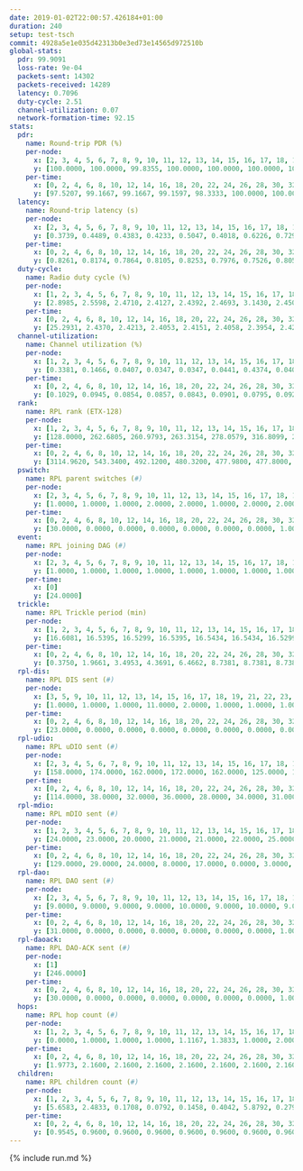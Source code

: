 ```yaml
---
date: 2019-01-02T22:00:57.426184+01:00
duration: 240
setup: test-tsch
commit: 4928a5e1e035d42313b0e3ed73e14565d972510b
global-stats:
  pdr: 99.9091
  loss-rate: 9e-04
  packets-sent: 14302
  packets-received: 14289
  latency: 0.7096
  duty-cycle: 2.51
  channel-utilization: 0.07
  network-formation-time: 92.15
stats:
  pdr:
    name: Round-trip PDR (%)
    per-node:
      x: [2, 3, 4, 5, 6, 7, 8, 9, 10, 11, 12, 13, 14, 15, 16, 17, 18, 19, 20, 21, 22, 23, 24, 25]
      y: [100.0000, 100.0000, 99.8355, 100.0000, 100.0000, 100.0000, 100.0000, 99.8331, 99.8319, 100.0000, 100.0000, 100.0000, 98.9761, 99.8382, 100.0000, 100.0000, 100.0000, 100.0000, 100.0000, 99.5276, 100.0000, 100.0000, 100.0000, 100.0000]
    per-time:
      x: [0, 2, 4, 6, 8, 10, 12, 14, 16, 18, 20, 22, 24, 26, 28, 30, 32, 34, 36, 38, 40, 42, 44, 46, 48, 50, 52, 54, 56, 58, 60, 62, 64, 66, 68, 70, 72, 74, 76, 78, 80, 82, 84, 86, 88, 90, 92, 94, 96, 98, 100, 102, 104, 106, 108, 110, 112, 114, 116, 118, 120, 122, 124, 126, 128, 130, 132, 134, 136, 138, 140, 142, 144, 146, 148, 150, 152, 154, 156, 158, 160, 162, 164, 166, 168, 170, 172, 174, 176, 178, 180, 182, 184, 186, 188, 190, 192, 194, 196, 198, 200, 202, 204, 206, 208, 210, 212, 214, 216, 218, 220, 222, 224, 226, 228, 230, 232, 234, 236, 238]
      y: [97.5207, 99.1667, 99.1667, 99.1597, 98.3333, 100.0000, 100.0000, 99.1667, 99.1597, 99.1736, 100.0000, 100.0000, 100.0000, 100.0000, 100.0000, 100.0000, 100.0000, 100.0000, 100.0000, 100.0000, 100.0000, 100.0000, 100.0000, 100.0000, 100.0000, 100.0000, 100.0000, 100.0000, 100.0000, 100.0000, 100.0000, 100.0000, 100.0000, 100.0000, 100.0000, 100.0000, 100.0000, 100.0000, 100.0000, 100.0000, 100.0000, 100.0000, 100.0000, 100.0000, 100.0000, 100.0000, 100.0000, 100.0000, 100.0000, 100.0000, 100.0000, 100.0000, 100.0000, 100.0000, 100.0000, 100.0000, 100.0000, 100.0000, 100.0000, 100.0000, 100.0000, 100.0000, 100.0000, 100.0000, 100.0000, 100.0000, 100.0000, 100.0000, 100.0000, 100.0000, 100.0000, 100.0000, 100.0000, 100.0000, 99.1667, 100.0000, 100.0000, 100.0000, 100.0000, 100.0000, 100.0000, 100.0000, 99.1667, 100.0000, 100.0000, 100.0000, 100.0000, 100.0000, 100.0000, 100.0000, 100.0000, 100.0000, 100.0000, 100.0000, 100.0000, 100.0000, 100.0000, 100.0000, 100.0000, 100.0000, 100.0000, 100.0000, 100.0000, 100.0000, 100.0000, 100.0000, 100.0000, 100.0000, 100.0000, 100.0000, 100.0000, 100.0000, 100.0000, 100.0000, 100.0000, 100.0000, 100.0000, 100.0000, 100.0000, 100.0000]
  latency:
    name: Round-trip latency (s)
    per-node:
      x: [2, 3, 4, 5, 6, 7, 8, 9, 10, 11, 12, 13, 14, 15, 16, 17, 18, 19, 20, 21, 22, 23, 24, 25]
      y: [0.3739, 0.4489, 0.4383, 0.4233, 0.5047, 0.4018, 0.6226, 0.7290, 0.6141, 0.6660, 0.5771, 0.6013, 0.8049, 0.7701, 0.6123, 0.6959, 0.8398, 0.8340, 0.8194, 1.0611, 0.9661, 1.0984, 1.0424, 1.1013]
    per-time:
      x: [0, 2, 4, 6, 8, 10, 12, 14, 16, 18, 20, 22, 24, 26, 28, 30, 32, 34, 36, 38, 40, 42, 44, 46, 48, 50, 52, 54, 56, 58, 60, 62, 64, 66, 68, 70, 72, 74, 76, 78, 80, 82, 84, 86, 88, 90, 92, 94, 96, 98, 100, 102, 104, 106, 108, 110, 112, 114, 116, 118, 120, 122, 124, 126, 128, 130, 132, 134, 136, 138, 140, 142, 144, 146, 148, 150, 152, 154, 156, 158, 160, 162, 164, 166, 168, 170, 172, 174, 176, 178, 180, 182, 184, 186, 188, 190, 192, 194, 196, 198, 200, 202, 204, 206, 208, 210, 212, 214, 216, 218, 220, 222, 224, 226, 228, 230, 232, 234, 236, 238]
      y: [0.8261, 0.8174, 0.7864, 0.8105, 0.8253, 0.7976, 0.7526, 0.8055, 0.8284, 0.7940, 0.7443, 0.7217, 0.7322, 0.7887, 0.7486, 0.7753, 0.7607, 0.7764, 0.7606, 0.7507, 0.7478, 0.7137, 0.7208, 0.6952, 0.7329, 0.7130, 0.6875, 0.7051, 0.7160, 0.7178, 0.7668, 0.6986, 0.7676, 0.7293, 0.7092, 0.7507, 0.7131, 0.8001, 0.7489, 0.7789, 0.7345, 0.7353, 0.7696, 0.7830, 0.7247, 0.6553, 0.6253, 0.6893, 0.7235, 0.6443, 0.6700, 0.7206, 0.6835, 0.6821, 0.6970, 0.7140, 0.7197, 0.6428, 0.7350, 0.6998, 0.7030, 0.7206, 0.7208, 0.7014, 0.6946, 0.7218, 0.7178, 0.7035, 0.7284, 0.7008, 0.6714, 0.7328, 0.6936, 0.6952, 0.7058, 0.7106, 0.7079, 0.6903, 0.6846, 0.6713, 0.6317, 0.6949, 0.6721, 0.6656, 0.6651, 0.6942, 0.6559, 0.6471, 0.6635, 0.6610, 0.7079, 0.6618, 0.6754, 0.6735, 0.7049, 0.6562, 0.6863, 0.6785, 0.6564, 0.6667, 0.6676, 0.6675, 0.6663, 0.6547, 0.6615, 0.6774, 0.6906, 0.6690, 0.6731, 0.6985, 0.6712, 0.6793, 0.6784, 0.6380, 0.6599, 0.6810, 0.6710, 0.6295, 0.6657, 0.6640]
  duty-cycle:
    name: Radio duty cycle (%)
    per-node:
      x: [1, 2, 3, 4, 5, 6, 7, 8, 9, 10, 11, 12, 13, 14, 15, 16, 17, 18, 19, 20, 21, 22, 23, 24, 25]
      y: [2.8985, 2.5598, 2.4710, 2.4127, 2.4392, 2.4693, 3.1430, 2.4503, 2.4417, 2.3587, 2.5586, 2.5471, 2.5275, 2.4608, 2.5943, 2.7726, 2.5267, 2.6606, 2.6100, 2.5385, 2.5676, 2.6590, 2.6493, 2.6830, 2.6094]
    per-time:
      x: [0, 2, 4, 6, 8, 10, 12, 14, 16, 18, 20, 22, 24, 26, 28, 30, 32, 34, 36, 38, 40, 42, 44, 46, 48, 50, 52, 54, 56, 58, 60, 62, 64, 66, 68, 70, 72, 74, 76, 78, 80, 82, 84, 86, 88, 90, 92, 94, 96, 98, 100, 102, 104, 106, 108, 110, 112, 114, 116, 118, 120, 122, 124, 126, 128, 130, 132, 134, 136, 138, 140, 142, 144, 146, 148, 150, 152, 154, 156, 158, 160, 162, 164, 166, 168, 170, 172, 174, 176, 178, 180, 182, 184, 186, 188, 190, 192, 194, 196, 198, 200, 202, 204, 206, 208, 210, 212, 214, 216, 218, 220, 222, 224, 226, 228, 230, 232, 234, 236, 238, 240]
      y: [25.2931, 2.4370, 2.4213, 2.4053, 2.4151, 2.4058, 2.3954, 2.4204, 2.4200, 2.4027, 2.4045, 2.3953, 2.3920, 2.4019, 2.4253, 2.4075, 2.4081, 2.3997, 2.4129, 2.4047, 2.4006, 2.3972, 2.4130, 2.4007, 2.3992, 2.3965, 2.3907, 2.3964, 2.3794, 2.3963, 2.3896, 2.3973, 2.3893, 2.4096, 2.3916, 2.4001, 2.3948, 2.3952, 2.4059, 2.3942, 2.4078, 2.3944, 2.3970, 2.4120, 2.4009, 2.3925, 2.3736, 2.3767, 2.4088, 2.3966, 2.3880, 2.3984, 2.4005, 2.3870, 2.3978, 2.3858, 2.4026, 2.3969, 2.3989, 2.3970, 2.3934, 2.3850, 2.3981, 2.3850, 2.3820, 2.3915, 2.3980, 2.3987, 2.4017, 2.4006, 2.3905, 2.3829, 2.4113, 2.3938, 2.4039, 2.5625, 2.3557, 2.3772, 2.3417, 2.3485, 2.2913, 2.3575, 2.3887, 2.3875, 2.3955, 2.3997, 2.4060, 2.3914, 2.3866, 2.3960, 2.3990, 2.4031, 2.3903, 2.4021, 2.3983, 2.3985, 2.3880, 2.3842, 2.3963, 2.3992, 2.3915, 2.4016, 2.3883, 2.3891, 2.3852, 2.3865, 2.3944, 2.3903, 2.3791, 2.3898, 2.3862, 2.3862, 2.3989, 2.3869, 2.3798, 2.3887, 2.3896, 2.3835, 2.3881, 2.3875, null]
  channel-utilization:
    name: Channel utilization (%)
    per-node:
      x: [1, 2, 3, 4, 5, 6, 7, 8, 9, 10, 11, 12, 13, 14, 15, 16, 17, 18, 19, 20, 21, 22, 23, 24, 25]
      y: [0.3381, 0.1466, 0.0407, 0.0347, 0.0347, 0.0441, 0.4374, 0.0408, 0.0341, 0.0560, 0.0388, 0.0323, 0.1205, 0.0320, 0.0588, 0.1564, 0.0557, 0.0902, 0.0349, 0.0446, 0.0341, 0.0522, 0.0335, 0.0302, 0.0307]
    per-time:
      x: [0, 2, 4, 6, 8, 10, 12, 14, 16, 18, 20, 22, 24, 26, 28, 30, 32, 34, 36, 38, 40, 42, 44, 46, 48, 50, 52, 54, 56, 58, 60, 62, 64, 66, 68, 70, 72, 74, 76, 78, 80, 82, 84, 86, 88, 90, 92, 94, 96, 98, 100, 102, 104, 106, 108, 110, 112, 114, 116, 118, 120, 122, 124, 126, 128, 130, 132, 134, 136, 138, 140, 142, 144, 146, 148, 150, 152, 154, 156, 158, 160, 162, 164, 166, 168, 170, 172, 174, 176, 178, 180, 182, 184, 186, 188, 190, 192, 194, 196, 198, 200, 202, 204, 206, 208, 210, 212, 214, 216, 218, 220, 222, 224, 226, 228, 230, 232, 234, 236, 238, 240]
      y: [0.1029, 0.0945, 0.0854, 0.0857, 0.0843, 0.0901, 0.0795, 0.0921, 0.0905, 0.0863, 0.0851, 0.0828, 0.0790, 0.0853, 0.0911, 0.0877, 0.0854, 0.0815, 0.0876, 0.0851, 0.0846, 0.0849, 0.0864, 0.0799, 0.0814, 0.0817, 0.0794, 0.0815, 0.0778, 0.0807, 0.0798, 0.0832, 0.0770, 0.0874, 0.0782, 0.0841, 0.0809, 0.0826, 0.0881, 0.0814, 0.0868, 0.0801, 0.0832, 0.0877, 0.0855, 0.0809, 0.0716, 0.0736, 0.0877, 0.0818, 0.0770, 0.0820, 0.0837, 0.0797, 0.0835, 0.0772, 0.0858, 0.0817, 0.0809, 0.0812, 0.0798, 0.0777, 0.0827, 0.0760, 0.0760, 0.0807, 0.0839, 0.0811, 0.0829, 0.0825, 0.0796, 0.0759, 0.0891, 0.0823, 0.0862, 0.1899, 0.0580, 0.0717, 0.0355, 0.0549, 0.0328, 0.0520, 0.0799, 0.0783, 0.0810, 0.0826, 0.0842, 0.0806, 0.0784, 0.0818, 0.0837, 0.0866, 0.0792, 0.0838, 0.0829, 0.0815, 0.0799, 0.0780, 0.0823, 0.0846, 0.0808, 0.0836, 0.0783, 0.0787, 0.0754, 0.0797, 0.0832, 0.0807, 0.0758, 0.0797, 0.0776, 0.0777, 0.0828, 0.0777, 0.0758, 0.0797, 0.0795, 0.0774, 0.0782, 0.0778, null]
  rank:
    name: RPL rank (ETX-128)
    per-node:
      x: [1, 2, 3, 4, 5, 6, 7, 8, 9, 10, 11, 12, 13, 14, 15, 16, 17, 18, 19, 20, 21, 22, 23, 24, 25]
      y: [128.0000, 262.6805, 260.9793, 263.3154, 278.0579, 316.8099, 263.9170, 401.3595, 437.7273, 397.8878, 430.0782, 393.3831, 406.6694, 537.5306, 485.1276, 404.3444, 438.3251, 533.5304, 801.8388, 557.8272, 623.5840, 806.1618, 919.4418, 653.6694, 668.8293]
    per-time:
      x: [0, 2, 4, 6, 8, 10, 12, 14, 16, 18, 20, 22, 24, 26, 28, 30, 32, 34, 36, 38, 40, 42, 44, 46, 48, 50, 52, 54, 56, 58, 60, 62, 64, 66, 68, 70, 72, 74, 76, 78, 80, 82, 84, 86, 88, 90, 92, 94, 96, 98, 100, 102, 104, 106, 108, 110, 112, 114, 116, 118, 120, 122, 124, 126, 128, 130, 132, 134, 136, 138, 140, 142, 144, 146, 148, 150, 152, 154, 156, 158, 160, 162, 164, 166, 168, 170, 172, 174, 176, 178, 180, 182, 184, 186, 188, 190, 192, 194, 196, 198, 200, 202, 204, 206, 208, 210, 212, 214, 216, 218, 220, 222, 224, 226, 228, 230, 232, 234, 236, 238, 240]
      y: [3114.9620, 543.3400, 492.1200, 480.3200, 477.9800, 477.8000, 472.2200, 475.3333, 481.7200, 484.9020, 476.1200, 469.2200, 464.9020, 469.9808, 462.0588, 457.5200, 456.9804, 450.7600, 449.0200, 447.3519, 435.9800, 434.9038, 426.1176, 421.5400, 422.6800, 421.1800, 421.8800, 425.5192, 420.6600, 419.7200, 419.7000, 420.1800, 419.5200, 425.2200, 425.8400, 428.9200, 425.8000, 429.3200, 436.3333, 428.5800, 427.4000, 427.0400, 428.9200, 433.7400, 434.0000, 428.4118, 424.7200, 422.8000, 425.3922, 421.7000, 421.9800, 421.3200, 420.6400, 422.2600, 417.3396, 418.2600, 426.8235, 417.1400, 427.4615, 420.1600, 421.9200, 418.4600, 421.5400, 420.0800, 420.8000, 419.7000, 420.3600, 423.8824, 421.5600, 421.1800, 420.5294, 420.1000, 431.7692, 424.4314, 418.8600, 421.4118, 406.7470, 404.7894, 392.1600, 401.2263, 403.6850, 394.9383, 426.7255, 426.5686, 425.4200, 426.0000, 423.9200, 427.3600, 426.7800, 432.4902, 427.9000, 431.7200, 434.1000, 429.4615, 430.4800, 431.9400, 432.2800, 435.8600, 435.4314, 439.1373, 432.1569, 432.7451, 430.7059, 432.2200, 425.6800, 420.0600, 429.3077, 421.0400, 421.5200, 421.7800, 422.4000, 426.8431, 426.2692, 424.1800, 423.7600, 422.4800, 423.0200, 421.8800, 424.0196, 418.7800, null]
  pswitch:
    name: RPL parent switches (#)
    per-node:
      x: [2, 3, 4, 5, 6, 7, 8, 9, 10, 11, 12, 13, 14, 15, 16, 17, 18, 19, 20, 21, 22, 23, 24, 25]
      y: [1.0000, 1.0000, 1.0000, 2.0000, 2.0000, 1.0000, 2.0000, 2.0000, 5.0000, 3.0000, 8.0000, 2.0000, 5.0000, 3.0000, 1.0000, 3.0000, 7.0000, 2.0000, 3.0000, 10.0000, 1.0000, 9.0000, 3.0000, 6.0000]
    per-time:
      x: [0, 2, 4, 6, 8, 10, 12, 14, 16, 18, 20, 22, 24, 26, 28, 30, 32, 34, 36, 38, 40, 42, 44, 46, 48, 50, 52, 54, 56, 58, 60, 62, 64, 66, 68, 70, 72, 74, 76, 78, 80, 82, 84, 86, 88, 90, 92, 94, 96, 98, 100, 102, 104, 106, 108, 110, 112, 114, 116, 118, 120, 122, 124, 126, 128, 130, 132, 134, 136, 138, 140, 142, 144, 146, 148, 150, 152, 154, 156, 158, 160, 162, 164, 166, 168, 170, 172, 174, 176, 178, 180, 182, 184, 186, 188, 190, 192, 194, 196, 198, 200, 202, 204, 206, 208, 210, 212, 214, 216, 218, 220, 222, 224, 226, 228, 230, 232, 234, 236]
      y: [30.0000, 0.0000, 0.0000, 0.0000, 0.0000, 0.0000, 0.0000, 1.0000, 0.0000, 1.0000, 0.0000, 0.0000, 1.0000, 2.0000, 1.0000, 0.0000, 1.0000, 0.0000, 0.0000, 4.0000, 0.0000, 2.0000, 1.0000, 0.0000, 0.0000, 0.0000, 0.0000, 2.0000, 0.0000, 0.0000, 0.0000, 0.0000, 0.0000, 0.0000, 0.0000, 0.0000, 0.0000, 0.0000, 1.0000, 0.0000, 0.0000, 0.0000, 0.0000, 0.0000, 1.0000, 1.0000, 0.0000, 0.0000, 1.0000, 0.0000, 0.0000, 0.0000, 0.0000, 0.0000, 3.0000, 0.0000, 1.0000, 0.0000, 2.0000, 0.0000, 0.0000, 0.0000, 0.0000, 0.0000, 0.0000, 0.0000, 0.0000, 1.0000, 0.0000, 0.0000, 1.0000, 0.0000, 2.0000, 1.0000, 0.0000, 1.0000, 1.0000, 1.0000, 0.0000, 0.0000, 1.0000, 2.0000, 1.0000, 1.0000, 0.0000, 0.0000, 0.0000, 0.0000, 0.0000, 1.0000, 0.0000, 0.0000, 0.0000, 2.0000, 0.0000, 0.0000, 0.0000, 0.0000, 1.0000, 1.0000, 1.0000, 1.0000, 1.0000, 0.0000, 0.0000, 0.0000, 2.0000, 0.0000, 0.0000, 0.0000, 0.0000, 1.0000, 2.0000, 0.0000, 0.0000, 0.0000, 0.0000, 0.0000, 1.0000]
  event:
    name: RPL joining DAG (#)
    per-node:
      x: [2, 3, 4, 5, 6, 7, 8, 9, 10, 11, 12, 13, 14, 15, 16, 17, 18, 19, 20, 21, 22, 23, 24, 25]
      y: [1.0000, 1.0000, 1.0000, 1.0000, 1.0000, 1.0000, 1.0000, 1.0000, 1.0000, 1.0000, 1.0000, 1.0000, 1.0000, 1.0000, 1.0000, 1.0000, 1.0000, 1.0000, 1.0000, 1.0000, 1.0000, 1.0000, 1.0000, 1.0000]
    per-time:
      x: [0]
      y: [24.0000]
  trickle:
    name: RPL Trickle period (min)
    per-node:
      x: [1, 2, 3, 4, 5, 6, 7, 8, 9, 10, 11, 12, 13, 14, 15, 16, 17, 18, 19, 20, 21, 22, 23, 24, 25]
      y: [16.6081, 16.5395, 16.5299, 16.5395, 16.5434, 16.5434, 16.5299, 16.5344, 16.4982, 17.4038, 16.5306, 16.5566, 16.5338, 16.5453, 16.5329, 16.5299, 16.3983, 16.5460, 16.5267, 16.5309, 16.4878, 16.5228, 16.3451, 16.5806, 16.5422]
    per-time:
      x: [0, 2, 4, 6, 8, 10, 12, 14, 16, 18, 20, 22, 24, 26, 28, 30, 32, 34, 36, 38, 40, 42, 44, 46, 48, 50, 52, 54, 56, 58, 60, 62, 64, 66, 68, 70, 72, 74, 76, 78, 80, 82, 84, 86, 88, 90, 92, 94, 96, 98, 100, 102, 104, 106, 108, 110, 112, 114, 116, 118, 120, 122, 124, 126, 128, 130, 132, 134, 136, 138, 140, 142, 144, 146, 148, 150, 152, 154, 156, 158, 160, 162, 164, 166, 168, 170, 172, 174, 176, 178, 180, 182, 184, 186, 188, 190, 192, 194, 196, 198, 200, 202, 204, 206, 208, 210, 212, 214, 216, 218, 220, 222, 224, 226, 228, 230, 232, 234, 236, 238, 240]
      y: [0.3750, 1.9661, 3.4953, 4.3691, 6.4662, 8.7381, 8.7381, 8.7381, 8.7381, 17.4763, 17.4763, 17.4763, 17.4763, 17.4763, 17.4763, 17.4763, 17.4763, 17.4763, 17.4763, 17.4763, 17.4763, 17.4763, 17.4763, 17.4763, 17.4763, 17.4763, 17.4763, 17.4763, 17.4763, 17.4763, 17.4763, 17.4763, 17.4763, 17.4763, 17.4763, 17.4763, 17.4763, 17.4763, 17.4763, 17.4763, 17.4763, 17.4763, 17.4763, 17.4763, 17.4763, 17.4763, 17.4763, 17.4763, 17.4763, 17.4763, 17.4763, 17.4763, 17.4763, 17.4763, 17.4763, 17.4763, 17.4763, 17.4763, 17.4763, 17.4763, 17.4763, 17.4763, 17.4763, 17.4763, 17.4763, 17.4763, 17.4763, 17.4763, 17.4763, 17.4763, 17.4763, 17.4763, 17.4763, 17.4763, 17.4763, 17.4763, 17.4763, 17.4763, 17.4763, 17.4763, 17.4763, 17.4763, 17.4763, 17.4763, 17.4763, 17.4763, 17.4763, 17.4763, 17.4763, 17.4763, 17.4763, 17.4763, 17.4763, 17.4763, 17.4763, 17.4763, 17.4763, 17.4763, 17.4763, 17.4763, 17.4763, 17.4763, 17.4763, 17.4763, 17.4763, 17.4763, 17.4763, 17.4763, 17.4763, 17.4763, 17.4763, 17.4763, 17.4763, 17.4763, 17.4763, 17.4763, 17.4763, 17.4763, 17.4763, 17.4763, null]
  rpl-dis:
    name: RPL DIS sent (#)
    per-node:
      x: [3, 5, 9, 10, 11, 12, 13, 14, 15, 16, 17, 18, 19, 21, 22, 23, 24, 25]
      y: [1.0000, 1.0000, 1.0000, 11.0000, 2.0000, 1.0000, 1.0000, 1.0000, 1.0000, 1.0000, 1.0000, 2.0000, 1.0000, 2.0000, 2.0000, 2.0000, 2.0000, 1.0000]
    per-time:
      x: [0, 2, 4, 6, 8, 10, 12, 14, 16, 18, 20, 22, 24, 26, 28, 30, 32, 34, 36, 38, 40, 42, 44, 46, 48, 50, 52, 54, 56, 58, 60, 62, 64, 66, 68, 70, 72, 74, 76, 78, 80, 82, 84, 86, 88, 90, 92, 94, 96, 98, 100, 102, 104, 106, 108, 110, 112, 114, 116, 118, 120, 122, 124, 126, 128, 130, 132, 134, 136, 138, 140, 142, 144, 146, 148, 150, 152, 154, 156, 158, 160, 162]
      y: [23.0000, 0.0000, 0.0000, 0.0000, 0.0000, 0.0000, 0.0000, 0.0000, 0.0000, 0.0000, 0.0000, 0.0000, 0.0000, 0.0000, 0.0000, 0.0000, 0.0000, 0.0000, 0.0000, 0.0000, 0.0000, 0.0000, 0.0000, 0.0000, 0.0000, 0.0000, 0.0000, 0.0000, 0.0000, 0.0000, 0.0000, 0.0000, 0.0000, 0.0000, 0.0000, 0.0000, 0.0000, 0.0000, 0.0000, 0.0000, 0.0000, 0.0000, 0.0000, 0.0000, 0.0000, 0.0000, 0.0000, 0.0000, 0.0000, 0.0000, 0.0000, 0.0000, 0.0000, 0.0000, 0.0000, 0.0000, 0.0000, 0.0000, 0.0000, 0.0000, 0.0000, 0.0000, 0.0000, 0.0000, 0.0000, 0.0000, 0.0000, 0.0000, 0.0000, 0.0000, 0.0000, 0.0000, 0.0000, 0.0000, 0.0000, 0.0000, 0.0000, 3.0000, 2.0000, 4.0000, 1.0000, 1.0000]
  rpl-udio:
    name: RPL uDIO sent (#)
    per-node:
      x: [2, 3, 4, 5, 6, 7, 8, 9, 10, 11, 12, 13, 14, 15, 16, 17, 18, 19, 20, 21, 22, 23, 24, 25]
      y: [158.0000, 174.0000, 162.0000, 172.0000, 162.0000, 125.0000, 161.0000, 161.0000, 189.0000, 172.0000, 162.0000, 161.0000, 173.0000, 168.0000, 156.0000, 168.0000, 164.0000, 169.0000, 161.0000, 174.0000, 166.0000, 174.0000, 166.0000, 166.0000]
    per-time:
      x: [0, 2, 4, 6, 8, 10, 12, 14, 16, 18, 20, 22, 24, 26, 28, 30, 32, 34, 36, 38, 40, 42, 44, 46, 48, 50, 52, 54, 56, 58, 60, 62, 64, 66, 68, 70, 72, 74, 76, 78, 80, 82, 84, 86, 88, 90, 92, 94, 96, 98, 100, 102, 104, 106, 108, 110, 112, 114, 116, 118, 120, 122, 124, 126, 128, 130, 132, 134, 136, 138, 140, 142, 144, 146, 148, 150, 152, 154, 156, 158, 160, 162, 164, 166, 168, 170, 172, 174, 176, 178, 180, 182, 184, 186, 188, 190, 192, 194, 196, 198, 200, 202, 204, 206, 208, 210, 212, 214, 216, 218, 220, 222, 224, 226, 228, 230, 232, 234, 236, 238, 240]
      y: [114.0000, 38.0000, 32.0000, 36.0000, 28.0000, 34.0000, 31.0000, 38.0000, 32.0000, 30.0000, 35.0000, 34.0000, 34.0000, 36.0000, 30.0000, 35.0000, 29.0000, 30.0000, 33.0000, 31.0000, 38.0000, 29.0000, 34.0000, 31.0000, 31.0000, 34.0000, 34.0000, 29.0000, 27.0000, 27.0000, 34.0000, 34.0000, 32.0000, 34.0000, 26.0000, 31.0000, 27.0000, 35.0000, 34.0000, 35.0000, 35.0000, 31.0000, 30.0000, 30.0000, 32.0000, 34.0000, 34.0000, 33.0000, 33.0000, 29.0000, 31.0000, 31.0000, 27.0000, 33.0000, 28.0000, 35.0000, 30.0000, 27.0000, 34.0000, 33.0000, 32.0000, 33.0000, 35.0000, 32.0000, 35.0000, 31.0000, 31.0000, 28.0000, 36.0000, 28.0000, 33.0000, 34.0000, 28.0000, 30.0000, 33.0000, 32.0000, 50.0000, 43.0000, 33.0000, 34.0000, 35.0000, 34.0000, 34.0000, 34.0000, 33.0000, 29.0000, 33.0000, 34.0000, 33.0000, 35.0000, 31.0000, 35.0000, 33.0000, 31.0000, 30.0000, 32.0000, 30.0000, 35.0000, 29.0000, 34.0000, 33.0000, 35.0000, 26.0000, 35.0000, 31.0000, 29.0000, 39.0000, 28.0000, 34.0000, 32.0000, 31.0000, 30.0000, 33.0000, 35.0000, 29.0000, 32.0000, 31.0000, 34.0000, 28.0000, 28.0000, 0.0000]
  rpl-mdio:
    name: RPL mDIO sent (#)
    per-node:
      x: [1, 2, 3, 4, 5, 6, 7, 8, 9, 10, 11, 12, 13, 14, 15, 16, 17, 18, 19, 20, 21, 22, 23, 24, 25]
      y: [24.0000, 23.0000, 20.0000, 21.0000, 21.0000, 22.0000, 25.0000, 23.0000, 22.0000, 23.0000, 20.0000, 20.0000, 24.0000, 21.0000, 21.0000, 21.0000, 22.0000, 20.0000, 21.0000, 24.0000, 23.0000, 21.0000, 20.0000, 20.0000, 21.0000]
    per-time:
      x: [0, 2, 4, 6, 8, 10, 12, 14, 16, 18, 20, 22, 24, 26, 28, 30, 32, 34, 36, 38, 40, 42, 44, 46, 48, 50, 52, 54, 56, 58, 60, 62, 64, 66, 68, 70, 72, 74, 76, 78, 80, 82, 84, 86, 88, 90, 92, 94, 96, 98, 100, 102, 104, 106, 108, 110, 112, 114, 116, 118, 120, 122, 124, 126, 128, 130, 132, 134, 136, 138, 140, 142, 144, 146, 148, 150, 152, 154, 156, 158, 160, 162, 164, 166, 168, 170, 172, 174, 176, 178, 180, 182, 184, 186, 188, 190, 192, 194, 196, 198, 200, 202, 204, 206, 208, 210, 212, 214, 216, 218, 220, 222, 224, 226, 228, 230, 232, 234, 236, 238]
      y: [129.0000, 29.0000, 24.0000, 8.0000, 17.0000, 0.0000, 3.0000, 9.0000, 12.0000, 1.0000, 0.0000, 0.0000, 0.0000, 3.0000, 8.0000, 4.0000, 5.0000, 5.0000, 0.0000, 0.0000, 0.0000, 0.0000, 8.0000, 6.0000, 3.0000, 5.0000, 3.0000, 0.0000, 0.0000, 0.0000, 0.0000, 4.0000, 9.0000, 4.0000, 7.0000, 1.0000, 0.0000, 0.0000, 0.0000, 4.0000, 5.0000, 6.0000, 4.0000, 5.0000, 1.0000, 0.0000, 0.0000, 0.0000, 3.0000, 5.0000, 7.0000, 7.0000, 3.0000, 0.0000, 0.0000, 0.0000, 0.0000, 5.0000, 7.0000, 7.0000, 6.0000, 0.0000, 0.0000, 0.0000, 0.0000, 0.0000, 4.0000, 6.0000, 7.0000, 7.0000, 1.0000, 0.0000, 0.0000, 0.0000, 1.0000, 8.0000, 5.0000, 6.0000, 4.0000, 1.0000, 0.0000, 0.0000, 0.0000, 6.0000, 6.0000, 4.0000, 8.0000, 1.0000, 0.0000, 0.0000, 0.0000, 0.0000, 5.0000, 8.0000, 4.0000, 8.0000, 0.0000, 0.0000, 0.0000, 0.0000, 1.0000, 7.0000, 5.0000, 3.0000, 8.0000, 1.0000, 0.0000, 0.0000, 0.0000, 4.0000, 6.0000, 5.0000, 7.0000, 3.0000, 0.0000, 0.0000, 0.0000, 0.0000, 4.0000, 7.0000]
  rpl-dao:
    name: RPL DAO sent (#)
    per-node:
      x: [2, 3, 4, 5, 6, 7, 8, 9, 10, 11, 12, 13, 14, 15, 16, 17, 18, 19, 20, 21, 22, 23, 24, 25]
      y: [9.0000, 9.0000, 9.0000, 9.0000, 10.0000, 9.0000, 10.0000, 9.0000, 12.0000, 10.0000, 12.0000, 9.0000, 10.0000, 10.0000, 9.0000, 10.0000, 12.0000, 9.0000, 9.0000, 13.0000, 9.0000, 15.0000, 11.0000, 12.0000]
    per-time:
      x: [0, 2, 4, 6, 8, 10, 12, 14, 16, 18, 20, 22, 24, 26, 28, 30, 32, 34, 36, 38, 40, 42, 44, 46, 48, 50, 52, 54, 56, 58, 60, 62, 64, 66, 68, 70, 72, 74, 76, 78, 80, 82, 84, 86, 88, 90, 92, 94, 96, 98, 100, 102, 104, 106, 108, 110, 112, 114, 116, 118, 120, 122, 124, 126, 128, 130, 132, 134, 136, 138, 140, 142, 144, 146, 148, 150, 152, 154, 156, 158, 160, 162, 164, 166, 168, 170, 172, 174, 176, 178, 180, 182, 184, 186, 188, 190, 192, 194, 196, 198, 200, 202, 204, 206, 208, 210, 212, 214, 216, 218, 220, 222, 224, 226, 228, 230, 232, 234, 236, 238]
      y: [31.0000, 0.0000, 0.0000, 0.0000, 0.0000, 0.0000, 0.0000, 1.0000, 0.0000, 1.0000, 0.0000, 0.0000, 1.0000, 2.0000, 16.0000, 3.0000, 1.0000, 0.0000, 0.0000, 4.0000, 0.0000, 3.0000, 1.0000, 0.0000, 0.0000, 0.0000, 1.0000, 2.0000, 8.0000, 5.0000, 0.0000, 0.0000, 0.0000, 3.0000, 1.0000, 2.0000, 1.0000, 1.0000, 1.0000, 0.0000, 1.0000, 2.0000, 4.0000, 8.0000, 2.0000, 1.0000, 0.0000, 1.0000, 3.0000, 1.0000, 1.0000, 1.0000, 1.0000, 0.0000, 3.0000, 1.0000, 2.0000, 10.0000, 3.0000, 0.0000, 1.0000, 0.0000, 1.0000, 0.0000, 1.0000, 2.0000, 1.0000, 1.0000, 2.0000, 2.0000, 3.0000, 8.0000, 4.0000, 1.0000, 1.0000, 1.0000, 3.0000, 1.0000, 1.0000, 0.0000, 1.0000, 2.0000, 3.0000, 1.0000, 0.0000, 5.0000, 5.0000, 2.0000, 0.0000, 2.0000, 0.0000, 3.0000, 1.0000, 2.0000, 0.0000, 2.0000, 1.0000, 1.0000, 2.0000, 3.0000, 7.0000, 4.0000, 2.0000, 1.0000, 0.0000, 1.0000, 3.0000, 1.0000, 0.0000, 2.0000, 1.0000, 1.0000, 3.0000, 1.0000, 6.0000, 5.0000, 0.0000, 2.0000, 1.0000, 1.0000]
  rpl-daoack:
    name: RPL DAO-ACK sent (#)
    per-node:
      x: [1]
      y: [246.0000]
    per-time:
      x: [0, 2, 4, 6, 8, 10, 12, 14, 16, 18, 20, 22, 24, 26, 28, 30, 32, 34, 36, 38, 40, 42, 44, 46, 48, 50, 52, 54, 56, 58, 60, 62, 64, 66, 68, 70, 72, 74, 76, 78, 80, 82, 84, 86, 88, 90, 92, 94, 96, 98, 100, 102, 104, 106, 108, 110, 112, 114, 116, 118, 120, 122, 124, 126, 128, 130, 132, 134, 136, 138, 140, 142, 144, 146, 148, 150, 152, 154, 156, 158, 160, 162, 164, 166, 168, 170, 172, 174, 176, 178, 180, 182, 184, 186, 188, 190, 192, 194, 196, 198, 200, 202, 204, 206, 208, 210, 212, 214, 216, 218, 220, 222, 224, 226, 228, 230, 232, 234, 236, 238]
      y: [30.0000, 0.0000, 0.0000, 0.0000, 0.0000, 0.0000, 0.0000, 1.0000, 0.0000, 1.0000, 0.0000, 0.0000, 1.0000, 2.0000, 17.0000, 3.0000, 0.0000, 0.0000, 0.0000, 4.0000, 0.0000, 3.0000, 1.0000, 0.0000, 0.0000, 0.0000, 1.0000, 2.0000, 8.0000, 5.0000, 0.0000, 0.0000, 0.0000, 3.0000, 1.0000, 2.0000, 2.0000, 0.0000, 1.0000, 0.0000, 1.0000, 2.0000, 5.0000, 8.0000, 1.0000, 1.0000, 0.0000, 2.0000, 2.0000, 1.0000, 1.0000, 1.0000, 1.0000, 0.0000, 3.0000, 1.0000, 2.0000, 10.0000, 3.0000, 0.0000, 1.0000, 0.0000, 1.0000, 0.0000, 1.0000, 2.0000, 1.0000, 1.0000, 2.0000, 2.0000, 3.0000, 8.0000, 4.0000, 1.0000, 1.0000, 1.0000, 3.0000, 2.0000, 1.0000, 0.0000, 1.0000, 2.0000, 3.0000, 1.0000, 0.0000, 5.0000, 5.0000, 2.0000, 0.0000, 2.0000, 0.0000, 3.0000, 1.0000, 2.0000, 0.0000, 2.0000, 1.0000, 1.0000, 2.0000, 3.0000, 7.0000, 5.0000, 1.0000, 1.0000, 0.0000, 1.0000, 3.0000, 1.0000, 0.0000, 2.0000, 1.0000, 1.0000, 3.0000, 1.0000, 6.0000, 5.0000, 0.0000, 2.0000, 1.0000, 1.0000]
  hops:
    name: RPL hop count (#)
    per-node:
      x: [1, 2, 3, 4, 5, 6, 7, 8, 9, 10, 11, 12, 13, 14, 15, 16, 17, 18, 19, 20, 21, 22, 23, 24, 25]
      y: [0.0000, 1.0000, 1.0000, 1.0000, 1.1167, 1.3833, 1.0000, 2.0000, 2.0000, 1.8417, 2.0000, 2.0000, 2.0000, 2.9208, 2.3042, 2.0000, 2.0000, 2.8958, 3.0000, 3.0000, 3.2176, 3.0000, 4.0000, 3.9749, 4.0000]
    per-time:
      x: [0, 2, 4, 6, 8, 10, 12, 14, 16, 18, 20, 22, 24, 26, 28, 30, 32, 34, 36, 38, 40, 42, 44, 46, 48, 50, 52, 54, 56, 58, 60, 62, 64, 66, 68, 70, 72, 74, 76, 78, 80, 82, 84, 86, 88, 90, 92, 94, 96, 98, 100, 102, 104, 106, 108, 110, 112, 114, 116, 118, 120, 122, 124, 126, 128, 130, 132, 134, 136, 138, 140, 142, 144, 146, 148, 150, 152, 154, 156, 158, 160, 162, 164, 166, 168, 170, 172, 174, 176, 178, 180, 182, 184, 186, 188, 190, 192, 194, 196, 198, 200, 202, 204, 206, 208, 210, 212, 214, 216, 218, 220, 222, 224, 226, 228, 230, 232, 234, 236, 238]
      y: [1.9773, 2.1600, 2.1600, 2.1600, 2.1600, 2.1600, 2.1600, 2.1600, 2.1600, 2.1800, 2.2000, 2.2000, 2.2400, 2.1600, 2.1600, 2.1600, 2.2400, 2.2400, 2.2400, 2.2400, 2.2400, 2.2200, 2.2000, 2.2000, 2.2000, 2.2000, 2.2000, 2.2000, 2.2000, 2.2000, 2.2000, 2.2000, 2.2000, 2.2000, 2.2000, 2.2000, 2.2000, 2.2000, 2.2000, 2.2000, 2.2000, 2.2000, 2.2000, 2.2000, 2.2000, 2.2000, 2.1600, 2.1600, 2.2000, 2.2000, 2.2000, 2.2000, 2.2000, 2.2000, 2.1800, 2.1600, 2.1600, 2.1600, 2.1400, 2.1200, 2.1200, 2.1200, 2.1200, 2.1200, 2.1200, 2.1200, 2.1200, 2.1200, 2.1600, 2.1600, 2.1600, 2.1600, 2.1600, 2.1600, 2.1600, 2.1600, 2.1600, 2.1600, 2.1600, 2.1600, 2.1600, 2.1600, 2.1600, 2.1800, 2.2000, 2.2000, 2.2000, 2.2000, 2.2000, 2.2200, 2.2400, 2.2400, 2.2400, 2.2200, 2.2000, 2.2000, 2.2000, 2.2000, 2.2000, 2.2000, 2.2200, 2.2200, 2.2000, 2.2000, 2.2000, 2.2000, 2.2000, 2.2000, 2.2000, 2.2000, 2.2000, 2.2000, 2.2000, 2.2000, 2.2000, 2.2000, 2.2000, 2.2000, 2.2000, 2.2000]
  children:
    name: RPL children count (#)
    per-node:
      x: [1, 2, 3, 4, 5, 6, 7, 8, 9, 10, 11, 12, 13, 14, 15, 16, 17, 18, 19, 20, 21, 22, 23, 24, 25]
      y: [5.6583, 2.4833, 0.1708, 0.0792, 0.1458, 0.4042, 5.8792, 0.2792, 0.0000, 0.5958, 0.1042, 0.0000, 1.4167, 0.0000, 0.5625, 2.7208, 0.2708, 1.9667, 0.1172, 0.3750, 0.0000, 0.7490, 0.0000, 0.0000, 0.0000]
    per-time:
      x: [0, 2, 4, 6, 8, 10, 12, 14, 16, 18, 20, 22, 24, 26, 28, 30, 32, 34, 36, 38, 40, 42, 44, 46, 48, 50, 52, 54, 56, 58, 60, 62, 64, 66, 68, 70, 72, 74, 76, 78, 80, 82, 84, 86, 88, 90, 92, 94, 96, 98, 100, 102, 104, 106, 108, 110, 112, 114, 116, 118, 120, 122, 124, 126, 128, 130, 132, 134, 136, 138, 140, 142, 144, 146, 148, 150, 152, 154, 156, 158, 160, 162, 164, 166, 168, 170, 172, 174, 176, 178, 180, 182, 184, 186, 188, 190, 192, 194, 196, 198, 200, 202, 204, 206, 208, 210, 212, 214, 216, 218, 220, 222, 224, 226, 228, 230, 232, 234, 236, 238]
      y: [0.9545, 0.9600, 0.9600, 0.9600, 0.9600, 0.9600, 0.9600, 0.9600, 0.9600, 0.9600, 0.9600, 0.9600, 0.9600, 0.9600, 0.9600, 0.9600, 0.9600, 0.9600, 0.9600, 0.9600, 0.9600, 0.9600, 0.9600, 0.9600, 0.9600, 0.9600, 0.9600, 0.9600, 0.9600, 0.9600, 0.9600, 0.9600, 0.9600, 0.9600, 0.9600, 0.9600, 0.9600, 0.9600, 0.9600, 0.9600, 0.9600, 0.9600, 0.9600, 0.9600, 0.9600, 0.9600, 0.9600, 0.9600, 0.9600, 0.9600, 0.9600, 0.9600, 0.9600, 0.9600, 0.9600, 0.9600, 0.9600, 0.9600, 0.9600, 0.9600, 0.9600, 0.9600, 0.9600, 0.9600, 0.9600, 0.9600, 0.9600, 0.9600, 0.9600, 0.9600, 0.9600, 0.9600, 0.9600, 0.9600, 0.9600, 0.9600, 0.9600, 0.9600, 0.9600, 0.9600, 0.9600, 0.9600, 0.9600, 0.9600, 0.9600, 0.9600, 0.9600, 0.9600, 0.9600, 0.9600, 0.9600, 0.9600, 0.9600, 0.9600, 0.9600, 0.9600, 0.9600, 0.9600, 0.9600, 0.9600, 0.9600, 0.9600, 0.9600, 0.9600, 0.9600, 0.9600, 0.9600, 0.9600, 0.9600, 0.9600, 0.9600, 0.9600, 0.9600, 0.9600, 0.9600, 0.9600, 0.9600, 0.9600, 0.9600, 0.9600]
---
```


{% include run.md %}
